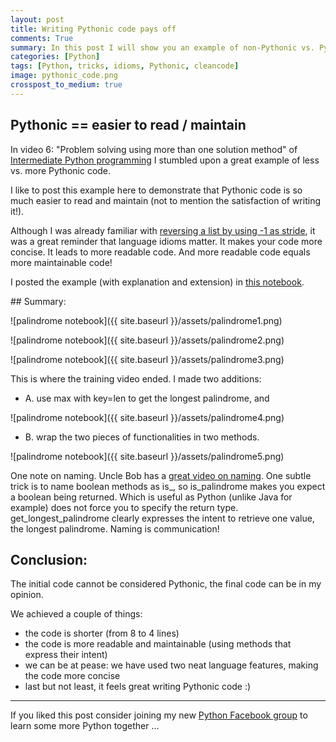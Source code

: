 ```yaml
---
layout: post
title: Writing Pythonic code pays off
comments: True
summary: In this post I will show you an example of non-Pythonic vs. Pythonic code. The latter is more concise and readable thus more maintainable. We will see two nice tricks, the negative list index stride, and optional key arg of the max builtin. These two language features aid us in writing more Pythonic code. Enjoy ...
categories: [Python]
tags: [Python, tricks, idioms, Pythonic, cleancode]
image: pythonic_code.png
crosspost_to_medium: true
---
```


## Pythonic == easier to read / maintain

In video 6: "Problem solving using more than one solution method" of [Intermediate Python programming](https://www.safaribooksonline.com/library/view/intermediate-python-programming) I stumbled upon a great example of less vs. more Pythonic code. 

I like to post this example here to demonstrate that Pythonic code is so much easier to read and maintain (not to mention the satisfaction of writing it!). 

Although I was already familiar with [reversing a list by using -1 as stride](http://stackoverflow.com/questions/509211/explain-pythons-slice-notation), it was a great reminder that language idioms matter. It makes your code more concise. It leads to more readable code. And more readable code equals more maintainable code!

I posted the example (with explanation and extension) in [this notebook](https://github.com/bbelderbos/python_notebooks).

## Summary:

![palindrome notebook]({{ site.baseurl }}/assets/palindrome1.png)

![palindrome notebook]({{ site.baseurl }}/assets/palindrome2.png)

![palindrome notebook]({{ site.baseurl }}/assets/palindrome3.png)

This is where the training video ended. I made two additions: 

- A. use max with key=len to get the longest palindrome, and

![palindrome notebook]({{ site.baseurl }}/assets/palindrome4.png)

- B. wrap the two pieces of functionalities in two methods. 

![palindrome notebook]({{ site.baseurl }}/assets/palindrome5.png)

One note on naming. Uncle Bob has a [great video on naming](https://cleancoders.com/episode/clean-code-episode-2/show). One subtle trick is to name boolean methods as is_, so is_palindrome makes you expect a boolean being returned. Which is useful as Python (unlike Java for example) does not force you to specify the return type. get_longest_palindrome clearly expresses the intent to retrieve one value, the longest palindrome. Naming is communication!

## Conclusion:

The initial code cannot be considered Pythonic, the final code can be in my opinion. 

We achieved a couple of things:

- the code is shorter (from 8 to 4 lines)
- the code is more readable and maintainable (using methods that express their intent)
- we can be at pease: we have used two neat language features, making the code more concise
- last but not least, it feels great writing Pythonic code :)

---

If you liked this post consider joining my new [Python Facebook group](https://www.facebook.com/groups/1305028816183522/) to learn some more Python together ...
